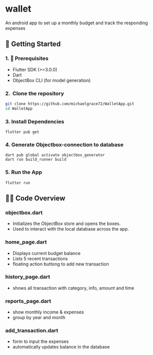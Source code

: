 # wallet

An android app to set up a monthly budget and track the responding expenses

## 🚀 Getting Started

### 1. 🔧 Prerequisites

- Flutter SDK (>=3.0.0)
- Dart
- ObjectBox CLI (for model generation)

### 2. ️ Clone the repository

```bash
git clone https://github.com/michaelgrace72/WalletApp.git
cd WalletApp
```

### 3. Install Dependencies
```
flutter pub get
```

### 4. Generate Objectbox-connection to database
```
dart pub global activate objectbox_generator
dart run build_runner build
```

### 5. Run the App
```
flutter run
```


## 🧑‍💻 Code Overview

###  objectbox.dart

- Initializes the ObjectBox store and opens the boxes.
- Used to interact with the local database across the app.

### home_page.dart

- Displays current budget balance
- Lists 5 recent transactions
- floating action buttong to add new transaction

### history_page.dart
- shows all transaction with category, info, amount and time

### reports_page.dart
- show monthly income & expenses
- group by year and month

### add_transaction.dart
- form to input the expenses
- automatically updates balance in the database